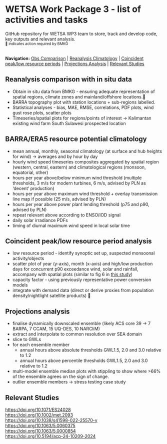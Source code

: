 # WETSA Work Package 3 - list of activities and tasks
GitHub repository for WETSA WP3 team to store, track and develop code, key outputs and relevant analysis.<br>
<sub> 🚩 indicates action required by BMKG</sub><br><br>

**Navigation:** [Obs Comparison](https://github.com/jb6465/wetsa-wp3/edit/main/README.md#reanalysis-comparison-with-in-situ-data) | [Reanalysis Climatology](https://github.com/jb6465/wetsa-wp3/edit/main/README.md#barraera5-resource-potential-climatology) | [Coincident peak/low resource periods](https://github.com/jb6465/wetsa-wp3/edit/main/README.md#coincident-peaklow-resource-period-analysis) | [Projections Analysis](https://github.com/jb6465/wetsa-wp3/edit/main/README.md#projections-analysis) | [Relevant Studies](https://github.com/jb6465/wetsa-wp3/edit/main/README.md#relevant-studies)<br>



## Reanalysis comparison with in situ data
- Obtain in situ data from BMKG - ensuring adequate representation of spatial regions, climate zones and mainland/offshore locations.🚩
- BARRA topography plot with station locations + sub-regions labelled.
- Statistical analyses - bias, MAE, RMSE, correlations, PDF plots, wind gust rose plots, scatter plots
- Timeseries/spatial plots for regions/points of interest → Kalimantan existing wind farm South Sulawesi prospected location
    
## BARRA/ERA5 resource potential climatology
- mean annual, monthly, seasonal climatology (at surface and hub heights for wind) → averages and by hour by day
- hourly wind speed timeseries composites aggregated by spatial region (western, central, eastern) and climatological regions (monsoon, equatorial, other)
- hours per year above/below minimum wind threshold (multiple thresholds, 3 m/s for modern turbines, 6 m/s, advised by PLN as ‘decent’ production)
- hours per year above maximum wind threshold + overlay transmission line map if possible (25 m/s, advised by PLN)
- hours per year above power plant lending threshold (p75 and p90, advised by PLN)
- repeat relevant above according to ENSO/IOD signal
- daily solar irradiance PDFs
- timing of diurnal maximum wind speed in local solar time
 
      
## Coincident peak/low resource period analysis
- low resource period - identify synoptic set up, suspected monsoonal activity/objects
- scatter plot of year (y-axis), month (x-axis) and high/low production days for concurrent p90 exceedance wind, solar and rainfall, accompany with spatial plots (similar to fig 6 in [this study](https://doi.org/10.1002/met.2093))
- capacity factor - using previously representative power conversion models
- integrate with demand data (direct or derive proxies from population density/nightlight satellite products) 🚩

## Projections analysis
- finalise dynamically downscaled ensemble (likely ACS core 39 → 7 BARPA, 7 CCAM, 15 UQ-DES, 10 NARCliM)
- extract and interpolate to common resolution over SEA domain
- slice to GWLs
- for each ensemble member
    - annual hours above absolute thresholds GWL1.5, 2.0 and 3.0 relative to 1.2
    - annual hours above percentile thresholds GWL1.5, 2.0 and 3.0 relative to 1.2
- multi-model ensemble median plots with stippling to show where >66% of the ensemble agrees on the sign of change.
- outlier ensemble members → stress testing case study

## Relevant Studies
https://doi.org/10.1071/ES24028<br>
https://doi.org/10.1002/met.2093<br>
https://doi.org/10.1038/s41598-022-25570-y<br>
https://doi.org/10.1063/5.0060375<br>
https://doi.org/10.1063/5.0000854<br>
https://doi.org/10.5194/acp-24-10209-2024<br>

